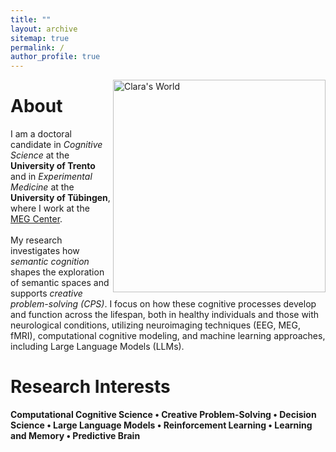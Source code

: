 ```yaml
---
title: ""
layout: archive
sitemap: true
permalink: /
author_profile: true
---
```


<img src="/assets/images/assets/images/Immagine 2024-10-23 114417.png" width="340px" alt="Clara's World" align="right" padding="20px" />

# About

I am a doctoral candidate in *Cognitive Science* at the **University of Trento** and in *Experimental Medicine* at the **University of Tübingen**, where I work at the [MEG Center](https://www.medizin.uni-tuebingen.de/de/medizinische-fakultaet/forschung/core-facilities/meg-zentrum).
<br>     
          My research investigates how *semantic cognition* shapes the exploration of semantic spaces and supports *creative problem-solving (CPS)*. I focus on how these cognitive processes develop and function across the lifespan, both in healthy individuals and those with neurological conditions, utilizing neuroimaging techniques (EEG, MEG, fMRI), computational cognitive modeling, and machine learning approaches, including Large Language Models (LLMs).


Research Interests
======

**Computational Cognitive Science • Creative Problem-Solving • Decision Science • Large Language Models • Reinforcement Learning • Learning and Memory • Predictive Brain**
